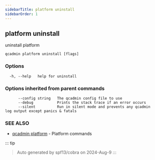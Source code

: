 ```yaml
---
sidebarTitle: platform uninstall
sidebarOrder: 1
---
```


## platform uninstall

uninstall platform

```
qcadmin platform uninstall [flags]
```

### Options

```
  -h, --help   help for uninstall
```

### Options inherited from parent commands

```
      --config string   The qcadmin config file to use
      --debug           Prints the stack trace if an error occurs
      --silent          Run in silent mode and prevents any qcadmin log output except panics & fatals
```

### SEE ALSO

* [qcadmin platform](platform.md)	 - Platform commands

::: tip
>Auto generated by spf13/cobra on 2024-Aug-9
:::